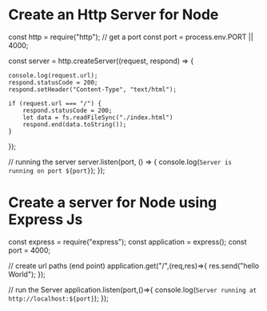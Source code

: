 # Create an Http Server for Node
const http = require("http");
// get a port 
const port = process.env.PORT || 4000;

const server = http.createServer((request, respond) => {

    console.log(request.url);
    respond.statusCode = 200;
    respond.setHeader("Content-Type", "text/html");

    if (request.url === "/") {
        respond.statusCode = 200;
        let data = fs.readFileSync("./index.html")
        respond.end(data.toString());
    }

});

// running the server 
server.listen(port, () => {
    console.log(`Server is running on port ${port}`);
});


# Create a server for Node using Express Js

const express = require("express");
const application = express();
const port = 4000;

// create url paths (end point)
application.get("/",(req,res)=>{
    res.send("hello World");
});


// run the Server 
application.listen(port,()=>{
    console.log(`Server running at http://localhost:${port}`);
});